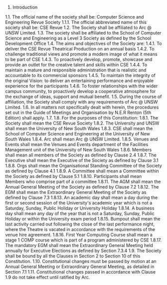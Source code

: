 1. Introduction 

1.1. The official name of the society shall be: Computer Science and Engineering Revue Society
     1.1.1. The official abbreviated name of this society shall be: CSE Revue 
1.2. The Society shall be affiliated to Arc @ UNSW Limited. 
1.3. The society shall be affiliated to the School of Computer Science and Engineering as a Level 3 Society as defined by the School Development Office 
1.4. The aims and objectives of the Society are: 
     1.4.1. To deliver the CSE Revue Theatrical Production on an annual basis 
     1.4.2. To challenge traditional views and promote a modern image of what it means to be part of CSE 
     1.4.3. To proactively develop, promote, showcase and provide an outlet for the creative talent and skills within CSE 
     1.4.4. To maintain a mature and responsible administration that is realistic and accountable to its commercial sponsors 
     1.4.5. To maintain the integrity of the original Vision: to deliver an entertaining performance and enjoyable experience for the participants 
     1.4.6. To foster relationships with the wider campus community, to proactively develop a cooperative atmosphere for the exchange of ideas, support and mutual benefit. 
1.5. During the course of affiliation, the Society shall comply with any requirements of Arc @ UNSW Limited. 
1.6. In all matters not specifically dealt with herein, the procedures set out in the Guide of Meetings and Organisation by N.E.R Renton (5th Edition) shall apply. 
1.7.
1.8. For the purposes of this Constitution: 
     1.8.1. The Society shall mean the CSE Revue Society 
     1.8.2. The University and UNSW shall mean the University of New South Wales 
     1.8.3. CSE shall mean the School of Computer Science and Engineering at the University of New South Wales 
     1.8.4. Arc shall mean Arc @ UNSW Limited. 
     1.8.5. Venues and Events shall mean the Venues and Events department of the Facilities Management unit of the University of New South Wales 
     1.8.6. Members shall mean all members of the Society as defined by Clause 2.4 
     1.8.7. The Executive shall mean the Executive of the Society as defined by Clause 3.1 
     1.8.8. Orgs shall mean the Organisational Standing Committee of the Society as defined by Clause 4.1 
     1.8.9. A Committee shall mean a Committee within the Society as defined by Clause 5.1 
     1.8.10. Participants shall mean Members who comprise part of a committee 
     1.8.11. The AGM shall mean the Annual General Meeting of the Society as defined by Clause 7.2 
     1.8.12. The EGM shall mean the Extraordinary  General Meeting of the Society as defined by Clause 7.3 
     1.8.13. An academic day shall mean a day during the first or second session of the University's academic year which is not a Saturday, Sunday, Public Holiday or University Holiday 
     1.8.14. A business day shall mean any day of the year that is not a Saturday, Sunday, Public Holiday or within the University exam period 
     1.8.15. Bump­out shall mean the last activity carried out following the close of the last performance night, where the Theatre is vacated in accordance with the requirements of the venue hire agreement. 
     1.8.16. First Year Computing Course shall mean a stage 1 COMP course which is part of a program administered by CSE 
     1.8.17. The mandatory EGM shall mean the Extraordinary General Meeting held annually for Executive Elections as defined by Section 7.3.4 
1.9. The Society shall be bound by all the Clauses in Section 2 to Section 10 of this Constitution. 
1.10. Constitutional changes must be passed by motion at an Annual General Meeting or Extraordinary General Meeting, as detailed in Section 7.1 
1.11. Constitutional changes passed in accordance with Clause 1.9 do not take effect until ratified by Arc.
